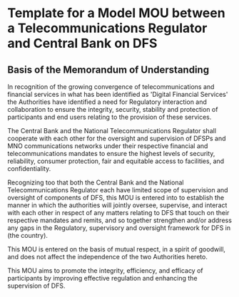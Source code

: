 # Template for a Model MOU between a Telecommunications Regulator and Central Bank on DFS

## Basis of the Memorandum of Understanding

In recognition of the growing convergence of telecommunications and financial services in what has been identified as 'Digital Financial Services' the Authorities have identified a need for Regulatory interaction and collaboration to ensure the integrity, security, stability and protection of participants and end users relating to the provision of these services.

The Central Bank and the National Telecommunications Regulator shall cooperate with each other for the oversight and supervision of DFSPs and MNO communications networks under their respective financial and telecommunications mandates to ensure the highest levels of security, reliability, consumer protection, fair and equitable access to facilities, and confidentiality.

Recognizing too that both the Central Bank and the National Telecommunications Regulator each have limited scope of supervision and oversight of components of DFS, this MOU is entered into to establish the manner in which the authorities will jointly oversee, supervise, and interact with each other in respect of any matters relating to DFS that touch on their respective mandates and remits, and so together strengthen and/or address any gaps in the Regulatory, supervisory and oversight framework for DFS in (the country).

This MOU is entered on the basis of mutual respect, in a spirit of goodwill, and does not affect the independence of the two Authorities hereto.

This MOU aims to promote the integrity, efficiency, and efficacy of participants by improving effective regulation and enhancing the supervision of DFS.
